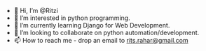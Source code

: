 - 👋 Hi, I’m @Ritzi
- 👀 I’m interested in python programming. 
- 🌱 I’m currently learning Django for Web Development.
- 💞️ I’m looking to collaborate on python automation/development.
- 📫 How to reach me - drop an email to rits.rahar@gmail.com

<!---
Ritzi01/Ritzi01 is a ✨ special ✨ repository because its `README.md` (this file) appears on your GitHub profile.
You can click the Preview link to take a look at your changes.
--->
